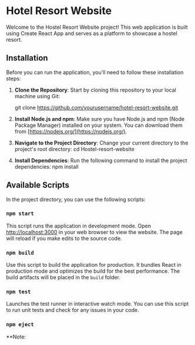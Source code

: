 # Hotel Resort Website

Welcome to the Hostel Resort Website project! This web application is built using Create React App and serves as a platform to showcase a hostel resort.

## Installation

Before you can run the application, you'll need to follow these installation steps:

1. **Clone the Repository**: Start by cloning this repository to your local machine using Git:

    git clone https://github.com/yourusername/hotel-resort-website.git

2. **Install Node.js and npm**: Make sure you have Node.js and npm (Node Package Manager) installed on your system. You can download them from [https://nodejs.org/](https://nodejs.org/).

3. **Navigate to the Project Directory**: Change your current directory to the project's root directory:
    cd Hostel-resort-website

4. **Install Dependencies**: Run the following command to install the project dependencies:
    npm install 



## Available Scripts

In the project directory, you can use the following scripts:

### `npm start`

This script runs the application in development mode. Open [http://localhost:3000](http://localhost:3000) in your web browser to view the website. The page will reload if you make edits to the source code.

### `npm build`

Use this script to build the application for production. It bundles React in production mode and optimizes the build for the best performance. The build artifacts will be placed in the `build` folder.

### `npm test`

Launches the test runner in interactive watch mode. You can use this script to run unit tests and check for any issues in your code.

### `npm eject`

**Note:

